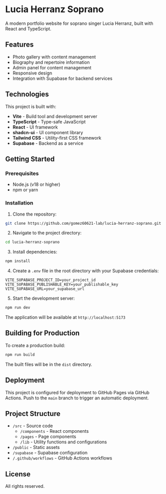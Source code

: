 # Lucia Herranz Soprano

A modern portfolio website for soprano singer Lucia Herranz, built with React and TypeScript.

## Features

- Photo gallery with content management
- Biography and repertoire information
- Admin panel for content management
- Responsive design
- Integration with Supabase for backend services

## Technologies

This project is built with:

- **Vite** - Build tool and development server
- **TypeScript** - Type-safe JavaScript
- **React** - UI framework
- **shadcn-ui** - UI component library
- **Tailwind CSS** - Utility-first CSS framework
- **Supabase** - Backend as a service

## Getting Started

### Prerequisites

- Node.js (v18 or higher)
- npm or yarn

### Installation

1. Clone the repository:
```sh
git clone https://github.com/gomez60621-lab/lucia-herranz-soprano.git
```

2. Navigate to the project directory:
```sh
cd lucia-herranz-soprano
```

3. Install dependencies:
```sh
npm install
```

4. Create a `.env` file in the root directory with your Supabase credentials:
```env
VITE_SUPABASE_PROJECT_ID=your_project_id
VITE_SUPABASE_PUBLISHABLE_KEY=your_publishable_key
VITE_SUPABASE_URL=your_supabase_url
```

5. Start the development server:
```sh
npm run dev
```

The application will be available at `http://localhost:5173`

## Building for Production

To create a production build:

```sh
npm run build
```

The built files will be in the `dist` directory.

## Deployment

This project is configured for deployment to GitHub Pages via GitHub Actions. Push to the `main` branch to trigger an automatic deployment.

## Project Structure

- `/src` - Source code
  - `/components` - React components
  - `/pages` - Page components
  - `/lib` - Utility functions and configurations
- `/public` - Static assets
- `/supabase` - Supabase configuration
- `/.github/workflows` - GitHub Actions workflows

## License

All rights reserved.
